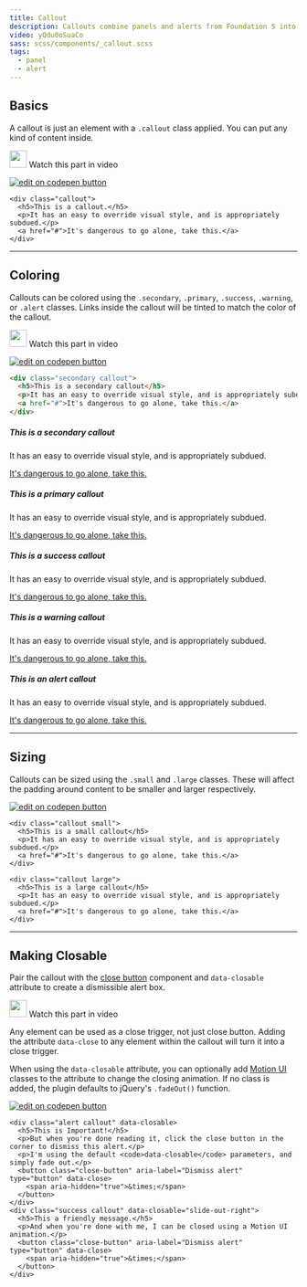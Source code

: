 ```yaml
---
title: Callout
description: Callouts combine panels and alerts from Foundation 5 into one generic container component.
video: yQdu0oSuaCo
sass: scss/components/_callout.scss
tags:
  - panel
  - alert
---
```


## Basics

A callout is just an element with a `.callout` class applied. You can put any kind of content inside.

<p>
  <a class="" data-open-video="0:33"><img src="{{root}}assets/img/icons/watch-video-icon.svg" class="video-icon" height="30" width="30" alt=""> Watch this part in video</a>
</p>

<div class="docs-codepen-container">
  <a class="codepen-logo-link" href="http://codepen.io/ZURBFoundation/pen/WjyGVB?editors=1000" target="_blank"><img src="{{root}}assets/img/logos/edit-in-browser.svg" class="" height="" width="" alt="edit on codepen button"></a>
</div>

```html_example
<div class="callout">
  <h5>This is a callout.</h5>
  <p>It has an easy to override visual style, and is appropriately subdued.</p>
  <a href="#">It's dangerous to go alone, take this.</a>
</div>
```

---

## Coloring

Callouts can be colored using the `.secondary`, `.primary`, `.success`, `.warning`, or `.alert` classes. Links inside the callout will be tinted to match the color of the callout.

<p>
  <a class="" data-open-video="2:02"><img src="{{root}}assets/img/icons/watch-video-icon.svg" class="video-icon" height="30" width="30" alt=""> Watch this part in video</a>
</p>

<div class="docs-codepen-container">
  <a class="codepen-logo-link" href="http://codepen.io/ZURBFoundation/pen/JNZbGy?editors=1000" target="_blank"><img src="{{root}}assets/img/logos/edit-in-browser.svg" class="" height="" width="" alt="edit on codepen button"></a>
</div>

```html
<div class="secondary callout">
  <h5>This is a secondary callout</h5>
  <p>It has an easy to override visual style, and is appropriately subdued.</p>
  <a href="#">It's dangerous to go alone, take this.</a>
</div>
```

<div class="secondary callout">
  <h5>This is a secondary callout</h5>
  <p>It has an easy to override visual style, and is appropriately subdued.</p>
  <a href="#">It's dangerous to go alone, take this.</a>
</div>

<div class="primary callout">
  <h5>This is a primary callout</h5>
  <p>It has an easy to override visual style, and is appropriately subdued.</p>
  <a href="#">It's dangerous to go alone, take this.</a>
</div>

<div class="success callout">
  <h5>This is a success callout</h5>
  <p>It has an easy to override visual style, and is appropriately subdued.</p>
  <a href="#">It's dangerous to go alone, take this.</a>
</div>

<div class="warning callout">
  <h5>This is a warning callout</h5>
  <p>It has an easy to override visual style, and is appropriately subdued.</p>
  <a href="#">It's dangerous to go alone, take this.</a>
</div>

<div class="alert callout">
  <h5>This is an alert callout</h5>
  <p>It has an easy to override visual style, and is appropriately subdued.</p>
  <a href="#">It's dangerous to go alone, take this.</a>
</div>

---

## Sizing

Callouts can be sized using the `.small` and `.large` classes. These will affect the padding around content to be smaller and larger respectively.

<div class="docs-codepen-container">
<a class="codepen-logo-link" href="http://codepen.io/ZURBFoundation/pen/ybEVVe?editors=1000" target="_blank"><img src="{{root}}assets/img/logos/edit-in-browser.svg" class="" height="" width="" alt="edit on codepen button"></a>
</div>

```html_example
<div class="callout small">
  <h5>This is a small callout</h5>
  <p>It has an easy to override visual style, and is appropriately subdued.</p>
  <a href="#">It's dangerous to go alone, take this.</a>
</div>

<div class="callout large">
  <h5>This is a large callout</h5>
  <p>It has an easy to override visual style, and is appropriately subdued.</p>
  <a href="#">It's dangerous to go alone, take this.</a>
</div>
```

---

## Making Closable

Pair the callout with the [close button](close-button.html) component and `data-closable` attribute to create a dismissible alert box.

<a class="" data-open-video="4:47"><img src="{{root}}assets/img/icons/watch-video-icon.svg" class="video-icon" height="30" width="30" alt=""> Watch this part in video</a>
<div class="primary callout">
  <p>Any element can be used as a close trigger, not just close button. Adding the attribute <code>data-close</code> to any element within the callout will turn it into a close trigger.</p>
  <p>When using the <code>data-closable</code> attribute, you can optionally add <a href="http://foundation.zurb.com/sites/docs/motion-ui.html">Motion UI</a> classes to the attribute to change the closing animation. If no class is added, the plugin defaults to jQuery's <code>.fadeOut()</code> function.</p>
</div>

<div class="docs-codepen-container">
  <a class="codepen-logo-link" href="http://codepen.io/ZURBFoundation/pen/eWKBBd?editors=1000" target="_blank"><img src="{{root}}assets/img/logos/edit-in-browser.svg" class="" height="" width="" alt="edit on codepen button"></a>
</div>

```html_example
<div class="alert callout" data-closable>
  <h5>This is Important!</h5>
  <p>But when you're done reading it, click the close button in the corner to dismiss this alert.</p>
  <p>I'm using the default <code>data-closable</code> parameters, and simply fade out.</p>
  <button class="close-button" aria-label="Dismiss alert" type="button" data-close>
    <span aria-hidden="true">&times;</span>
  </button>
</div>
<div class="success callout" data-closable="slide-out-right">
  <h5>This a friendly message.</h5>
  <p>And when you're done with me, I can be closed using a Motion UI animation.</p>
  <button class="close-button" aria-label="Dismiss alert" type="button" data-close>
    <span aria-hidden="true">&times;</span>
  </button>
</div>
```

